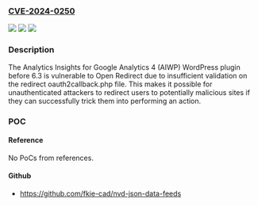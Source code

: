 ### [CVE-2024-0250](https://cve.mitre.org/cgi-bin/cvename.cgi?name=CVE-2024-0250)
![](https://img.shields.io/static/v1?label=Product&message=Analytics%20Insights%20for%20Google%20Analytics%204%20(AIWP)&color=blue)
![](https://img.shields.io/static/v1?label=Version&message=0%3C%206.3%20&color=brighgreen)
![](https://img.shields.io/static/v1?label=Vulnerability&message=CWE-601%20URL%20Redirection%20to%20Untrusted%20Site%20('Open%20Redirect')&color=brighgreen)

### Description

The Analytics Insights for Google Analytics 4 (AIWP) WordPress plugin before 6.3 is vulnerable to Open Redirect due to insufficient validation on the redirect oauth2callback.php file. This makes it possible for unauthenticated attackers to redirect users to potentially malicious sites if they can successfully trick them into performing an action.

### POC

#### Reference
No PoCs from references.

#### Github
- https://github.com/fkie-cad/nvd-json-data-feeds

